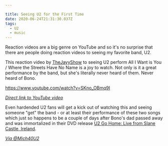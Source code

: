 ```yaml
---

title: Seeing U2 for the First Time
date: 2020-06-24T21:31:30.037Z
tags:
  - U2
  - music
---
```

Reaction videos are a big genre on YouTube and so it's no surprise that there are people doing reaction videos to seeing my favorite band, U2.

This reaction video by [TheJayyShow](https://www.youtube.com/channel/UChvrXWHYgybT-2sYL-TEUig) to seeing U2 perform All I Want is You / Where the Streets Have No Name is a joy to watch. Not only is it a great performance by the band, but she's literally never heard of them. Never heard of Bono.

https://www.youtube.com/watch?v=SKno_OBmq9I

*[Direct link to YouTube video](https://www.youtube.com/watch?v=SKno_OBmq9I)*

Even hardended U2 fans will get a kick out of watching this and seeing someone "get" the band - or at least their performance of these two songs which just so happens to be a couple of days after Bono's dad passed away and was immortalized in their DVD release [U2 Go Home: Live from Slane Castle, Ireland](https://amzn.to/2Vj4LIC).

*[Via @Mich40U2](https://twitter.com/mich40u2/status/1275779027291328513)*
